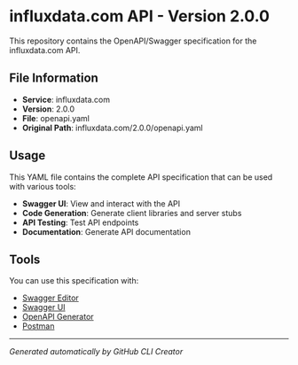 # influxdata.com API - Version 2.0.0

This repository contains the OpenAPI/Swagger specification for the influxdata.com API.

## File Information

- **Service**: influxdata.com
- **Version**: 2.0.0
- **File**: openapi.yaml
- **Original Path**: influxdata.com/2.0.0/openapi.yaml

## Usage

This YAML file contains the complete API specification that can be used with various tools:

- **Swagger UI**: View and interact with the API
- **Code Generation**: Generate client libraries and server stubs
- **API Testing**: Test API endpoints
- **Documentation**: Generate API documentation

## Tools

You can use this specification with:

- [Swagger Editor](https://editor.swagger.io/)
- [Swagger UI](https://swagger.io/tools/swagger-ui/)
- [OpenAPI Generator](https://openapi-generator.tech/)
- [Postman](https://www.postman.com/)

---

*Generated automatically by GitHub CLI Creator*
